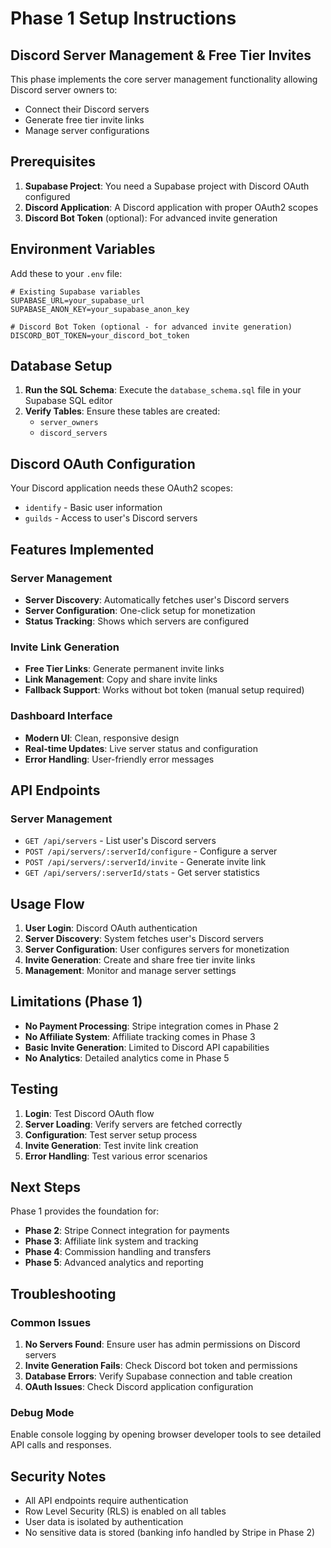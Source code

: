 # Phase 1 Setup Instructions

## Discord Server Management & Free Tier Invites

This phase implements the core server management functionality allowing Discord server owners to:
- Connect their Discord servers
- Generate free tier invite links
- Manage server configurations

## Prerequisites

1. **Supabase Project**: You need a Supabase project with Discord OAuth configured
2. **Discord Application**: A Discord application with proper OAuth2 scopes
3. **Discord Bot Token** (optional): For advanced invite generation

## Environment Variables

Add these to your `.env` file:

```env
# Existing Supabase variables
SUPABASE_URL=your_supabase_url
SUPABASE_ANON_KEY=your_supabase_anon_key

# Discord Bot Token (optional - for advanced invite generation)
DISCORD_BOT_TOKEN=your_discord_bot_token
```

## Database Setup

1. **Run the SQL Schema**: Execute the `database_schema.sql` file in your Supabase SQL editor
2. **Verify Tables**: Ensure these tables are created:
   - `server_owners`
   - `discord_servers`

## Discord OAuth Configuration

Your Discord application needs these OAuth2 scopes:
- `identify` - Basic user information
- `guilds` - Access to user's Discord servers

## Features Implemented

### Server Management
- **Server Discovery**: Automatically fetches user's Discord servers
- **Server Configuration**: One-click setup for monetization
- **Status Tracking**: Shows which servers are configured

### Invite Link Generation
- **Free Tier Links**: Generate permanent invite links
- **Link Management**: Copy and share invite links
- **Fallback Support**: Works without bot token (manual setup required)

### Dashboard Interface
- **Modern UI**: Clean, responsive design
- **Real-time Updates**: Live server status and configuration
- **Error Handling**: User-friendly error messages

## API Endpoints

### Server Management
- `GET /api/servers` - List user's Discord servers
- `POST /api/servers/:serverId/configure` - Configure a server
- `POST /api/servers/:serverId/invite` - Generate invite link
- `GET /api/servers/:serverId/stats` - Get server statistics

## Usage Flow

1. **User Login**: Discord OAuth authentication
2. **Server Discovery**: System fetches user's Discord servers
3. **Server Configuration**: User configures servers for monetization
4. **Invite Generation**: Create and share free tier invite links
5. **Management**: Monitor and manage server settings

## Limitations (Phase 1)

- **No Payment Processing**: Stripe integration comes in Phase 2
- **No Affiliate System**: Affiliate tracking comes in Phase 3
- **Basic Invite Generation**: Limited to Discord API capabilities
- **No Analytics**: Detailed analytics come in Phase 5

## Testing

1. **Login**: Test Discord OAuth flow
2. **Server Loading**: Verify servers are fetched correctly
3. **Configuration**: Test server setup process
4. **Invite Generation**: Test invite link creation
5. **Error Handling**: Test various error scenarios

## Next Steps

Phase 1 provides the foundation for:
- **Phase 2**: Stripe Connect integration for payments
- **Phase 3**: Affiliate link system and tracking
- **Phase 4**: Commission handling and transfers
- **Phase 5**: Advanced analytics and reporting

## Troubleshooting

### Common Issues

1. **No Servers Found**: Ensure user has admin permissions on Discord servers
2. **Invite Generation Fails**: Check Discord bot token and permissions
3. **Database Errors**: Verify Supabase connection and table creation
4. **OAuth Issues**: Check Discord application configuration

### Debug Mode

Enable console logging by opening browser developer tools to see detailed API calls and responses.

## Security Notes

- All API endpoints require authentication
- Row Level Security (RLS) is enabled on all tables
- User data is isolated by authentication
- No sensitive data is stored (banking info handled by Stripe in Phase 2)
